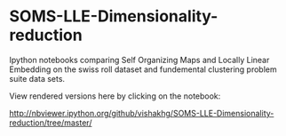 # SOMS-LLE-Dimensionality-reduction
Ipython notebooks comparing Self Organizing Maps and Locally Linear Embedding on the swiss roll dataset and fundemental clustering problem suite data sets. 


View rendered versions here by clicking on the notebook:

http://nbviewer.ipython.org/github/vishakhg/SOMS-LLE-Dimensionality-reduction/tree/master/
